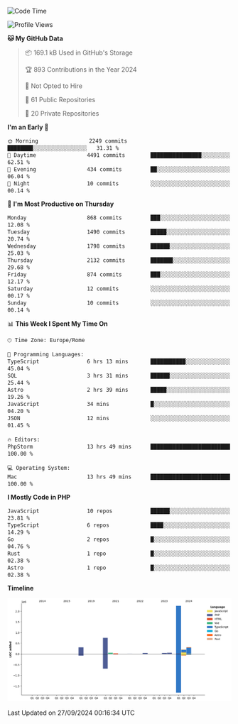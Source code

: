 <!--START_SECTION:waka-->
![Code Time](http://img.shields.io/badge/Code%20Time-5%2C333%20hrs%2025%20mins-blue)

![Profile Views](http://img.shields.io/badge/Profile%20Views-0-blue)

**🐱 My GitHub Data** 

> 📦 169.1 kB Used in GitHub's Storage 
 > 
> 🏆 893 Contributions in the Year 2024
 > 
> 🚫 Not Opted to Hire
 > 
> 📜 61 Public Repositories 
 > 
> 🔑 20 Private Repositories 
 > 
**I'm an Early 🐤** 

```text
🌞 Morning                2249 commits        ████████░░░░░░░░░░░░░░░░░   31.31 % 
🌆 Daytime                4491 commits        ████████████████░░░░░░░░░   62.51 % 
🌃 Evening                434 commits         ██░░░░░░░░░░░░░░░░░░░░░░░   06.04 % 
🌙 Night                  10 commits          ░░░░░░░░░░░░░░░░░░░░░░░░░   00.14 % 
```
📅 **I'm Most Productive on Thursday** 

```text
Monday                   868 commits         ███░░░░░░░░░░░░░░░░░░░░░░   12.08 % 
Tuesday                  1490 commits        █████░░░░░░░░░░░░░░░░░░░░   20.74 % 
Wednesday                1798 commits        ██████░░░░░░░░░░░░░░░░░░░   25.03 % 
Thursday                 2132 commits        ███████░░░░░░░░░░░░░░░░░░   29.68 % 
Friday                   874 commits         ███░░░░░░░░░░░░░░░░░░░░░░   12.17 % 
Saturday                 12 commits          ░░░░░░░░░░░░░░░░░░░░░░░░░   00.17 % 
Sunday                   10 commits          ░░░░░░░░░░░░░░░░░░░░░░░░░   00.14 % 
```


📊 **This Week I Spent My Time On** 

```text
🕑︎ Time Zone: Europe/Rome

💬 Programming Languages: 
TypeScript               6 hrs 13 mins       ███████████░░░░░░░░░░░░░░   45.04 % 
SQL                      3 hrs 31 mins       ██████░░░░░░░░░░░░░░░░░░░   25.44 % 
Astro                    2 hrs 39 mins       █████░░░░░░░░░░░░░░░░░░░░   19.26 % 
JavaScript               34 mins             █░░░░░░░░░░░░░░░░░░░░░░░░   04.20 % 
JSON                     12 mins             ░░░░░░░░░░░░░░░░░░░░░░░░░   01.45 % 

🔥 Editors: 
PhpStorm                 13 hrs 49 mins      █████████████████████████   100.00 % 

💻 Operating System: 
Mac                      13 hrs 49 mins      █████████████████████████   100.00 % 
```

**I Mostly Code in PHP** 

```text
JavaScript               10 repos            ██████░░░░░░░░░░░░░░░░░░░   23.81 % 
TypeScript               6 repos             ████░░░░░░░░░░░░░░░░░░░░░   14.29 % 
Go                       2 repos             █░░░░░░░░░░░░░░░░░░░░░░░░   04.76 % 
Rust                     1 repo              █░░░░░░░░░░░░░░░░░░░░░░░░   02.38 % 
Astro                    1 repo              █░░░░░░░░░░░░░░░░░░░░░░░░   02.38 % 
```



**Timeline**

![Lines of Code chart](https://raw.githubusercontent.com/frnwtr/frnwtr/main/assets/bar_graph.png)


 Last Updated on 27/09/2024 00:16:34 UTC
<!--END_SECTION:waka-->
